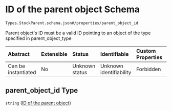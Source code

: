 # ID of the parent object Schema

```txt
Types.StockParent.schema.json#/properties/parent_object_id
```

Parent object's ID must be a valid ID pointing to an object of the type specified in parent_object_type

| Abstract            | Extensible | Status         | Identifiable            | Custom Properties | Additional Properties | Access Restrictions | Defined In                                                                                  |
| :------------------ | :--------- | :------------- | :---------------------- | :---------------- | :-------------------- | :------------------ | :------------------------------------------------------------------------------------------ |
| Can be instantiated | No         | Unknown status | Unknown identifiability | Forbidden         | Allowed               | none                | [StockParent.schema.json\*](../schema/types/StockParent.schema.json "open original schema") |

## parent_object_id Type

`string` ([ID of the parent object](stockparent-properties-id-of-the-parent-object.md))

